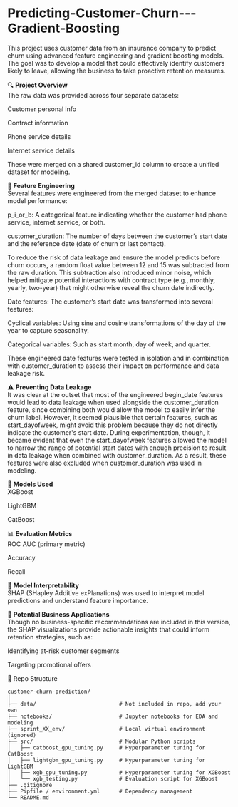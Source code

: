 # Predicting-Customer-Churn---Gradient-Boosting
This project uses customer data from an insurance company to predict churn using advanced feature engineering and gradient boosting models. The goal was to develop a model that could effectively identify customers likely to leave, allowing the business to take proactive retention measures.

🔍 **Project Overview**    
The raw data was provided across four separate datasets:

Customer personal info

Contract information

Phone service details

Internet service details


These were merged on a shared customer_id column to create a unified dataset for modeling.

🧠 **Feature Engineering**  
Several features were engineered from the merged dataset to enhance model performance:

p_i_or_b: A categorical feature indicating whether the customer had phone service, internet service, or both.

customer_duration: The number of days between the customer’s start date and the reference date (date of churn or last contact).

To reduce the risk of data leakage and ensure the model predicts before churn occurs, a random float value between 12 and 15 was subtracted from the raw duration. This subtraction also introduced minor noise, which helped mitigate potential interactions with contract type (e.g., monthly, yearly, two-year) that might otherwise reveal the churn date indirectly.

Date features: The customer’s start date was transformed into several features:

Cyclical variables: Using sine and cosine transformations of the day of the year to capture seasonality.

Categorical variables: Such as start month, day of week, and quarter.

These engineered date features were tested in isolation and in combination with customer_duration to assess their impact on performance and data leakage risk.

⚠️ **Preventing Data Leakage**  
It was clear at the outset that most of the engineered begin_date features would lead to data leakage when used alongside the customer_duration feature, since combining both would allow the model to easily infer the churn label. However, it seemed plausible that certain features, such as start_dayofweek, might avoid this problem because they do not directly indicate the customer's start date. During experimentation, though, it became evident that even the start_dayofweek features allowed the model to narrow the range of potential start dates with enough precision to result in data leakage when combined with customer_duration. As a result, these features were also excluded when customer_duration was used in modeling.

🧪 **Models Used**  
XGBoost

LightGBM

CatBoost

📊 **Evaluation Metrics**  
ROC AUC (primary metric)

Accuracy

Recall

🔎 **Model Interpretability**  
SHAP (SHapley Additive exPlanations) was used to interpret model predictions and understand feature importance.

💼 **Potential Business Applications**  
Though no business-specific recommendations are included in this version, the SHAP visualizations provide actionable insights that could inform retention strategies, such as:

Identifying at-risk customer segments

Targeting promotional offers

📁 Repo Structure
```
customer-churn-prediction/
│
├── data/                          # Not included in repo, add your own
├── notebooks/                     # Jupyter notebooks for EDA and modeling
├── sprint_XX_env/                 # Local virtual environment (ignored)
├── src/                           # Modular Python scripts
│   ├── catboost_gpu_tuning.py     # Hyperparameter tuning for CatBoost
│   ├── lightgbm_gpu_tuning.py     # Hyperparameter tuning for LightGBM
│   ├── xgb_gpu_tuning.py          # Hyperparameter tuning for XGBoost
│   └── xgb_testing.py             # Evaluation script for XGBoost
├── .gitignore
├── Pipfile / environment.yml      # Dependency management
└── README.md
